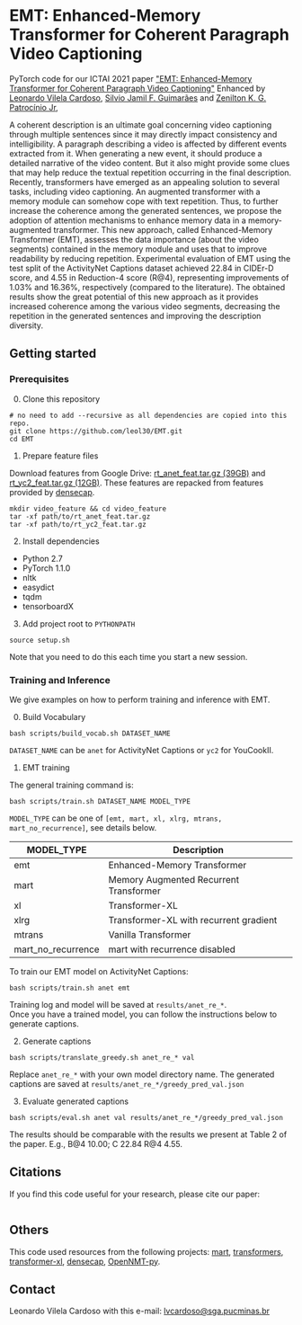 EMT: Enhanced-Memory Transformer for Coherent Paragraph Video Captioning
=====
PyTorch code for our ICTAI 2021 paper ["EMT: Enhanced-Memory Transformer for Coherent Paragraph Video Captioning"](https://arxiv.org/abs/2005.05402) Enhanced
by [Leonardo Vilela Cardoso](http://lattes.cnpq.br/6741312586742178), [Silvio Jamil F. Guimarães](http://lattes.cnpq.br/8522089151904453) and 
[Zenilton K. G. Patrocínio Jr](http://lattes.cnpq.br/8895634496108399), 


A coherent description is an ultimate goal concerning video captioning through multiple sentences since it may directly impact consistency and intelligibility. A paragraph describing a video is affected by different events extracted from it. When generating a new event, it should produce a detailed narrative of the video content. But it also might provide some clues that may help reduce the textual repetition occurring in the final description. Recently, transformers have emerged as an appealing solution to several tasks, including video captioning. An augmented transformer with a memory module can somehow cope with text repetition. Thus, to further increase the coherence among the generated sentences, we propose the adoption of attention mechanisms to enhance memory data in a memory-augmented transformer. This new approach, called Enhanced-Memory Transformer (EMT), assesses the data importance (about the video segments) contained in the memory module and uses that to improve readability by reducing repetition. Experimental evaluation of EMT using the test split of the ActivityNet Captions dataset achieved 22.84 in CIDEr-D score, and 4.55 in Reduction-4 score (R@4), representing improvements of 1.03\% and 16.36\%, respectively (compared to the literature). The obtained results show the great potential of this new approach as it provides increased coherence among the various video segments, decreasing the repetition in the generated sentences and improving the description diversity.

## Getting started
### Prerequisites
0. Clone this repository
```
# no need to add --recursive as all dependencies are copied into this repo.
git clone https://github.com/leol30/EMT.git
cd EMT
```

1. Prepare feature files

Download features from Google Drive: [rt_anet_feat.tar.gz (39GB)](https://drive.google.com/file/d/1mbTmMOFWcO30PIcuSpYiZ1rqoy5ltE3A/view?usp=sharing) 
and [rt_yc2_feat.tar.gz (12GB)](https://drive.google.com/file/d/1mj76DwNexFCYovUt8BREeHccQn_z_By9/view?usp=sharing).
These features are repacked from features provided by [densecap](https://github.com/salesforce/densecap#annotation-and-feature). 
```
mkdir video_feature && cd video_feature
tar -xf path/to/rt_anet_feat.tar.gz 
tar -xf path/to/rt_yc2_feat.tar.gz 
```

2. Install dependencies
- Python 2.7
- PyTorch 1.1.0
- nltk
- easydict
- tqdm
- tensorboardX

3. Add project root to `PYTHONPATH`
```
source setup.sh
```
Note that you need to do this each time you start a new session.


### Training and Inference
We give examples on how to perform training and inference with EMT.

0. Build Vocabulary
```
bash scripts/build_vocab.sh DATASET_NAME
```
`DATASET_NAME` can be `anet` for ActivityNet Captions or `yc2` for YouCookII.


1. EMT training

The general training command is:
```
bash scripts/train.sh DATASET_NAME MODEL_TYPE
```
`MODEL_TYPE` can be one of `[emt, mart, xl, xlrg, mtrans, mart_no_recurrence]`, see details below.

| MODEL_TYPE         | Description                            |
|--------------------|----------------------------------------|
| emt                | Enhanced-Memory Transformer            |
| mart               | Memory Augmented Recurrent Transformer |
| xl                 | Transformer-XL                         |
| xlrg               | Transformer-XL with recurrent gradient |
| mtrans             | Vanilla Transformer                    |
| mart_no_recurrence | mart with recurrence disabled          |


To train our EMT model on ActivityNet Captions:
```
bash scripts/train.sh anet emt
```
Training log and model will be saved at `results/anet_re_*`.  
Once you have a trained model, you can follow the instructions below to generate captions. 


2. Generate captions 
```
bash scripts/translate_greedy.sh anet_re_* val
```
Replace `anet_re_*` with your own model directory name. 
The generated captions are saved at `results/anet_re_*/greedy_pred_val.json`


3. Evaluate generated captions
```
bash scripts/eval.sh anet val results/anet_re_*/greedy_pred_val.json
```
The results should be comparable with the results we present at Table 2 of the paper. 
E.g., B@4 10.00; C 22.84 R@4 4.55.

## Citations
If you find this code useful for your research, please cite our paper:
```

```

## Others
This code used resources from the following projects: 
[mart](https://github.com/jayleicn/recurrent-transformer),
[transformers](https://github.com/huggingface/transformers), 
[transformer-xl](https://github.com/kimiyoung/transformer-xl), 
[densecap](https://github.com/salesforce/densecap),
[OpenNMT-py](https://github.com/OpenNMT/OpenNMT-py).

## Contact
Leonardo Vilela Cardoso with this e-mail: lvcardoso@sga.pucminas.br

